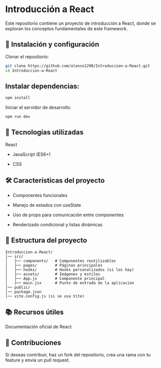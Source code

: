 # Introducción a React

Este repositorio contiene un proyecto de introducción a React, donde se exploran los conceptos fundamentales de este framework.

## 🚀 Instalación y configuración

Clonar el repositorio:

``` bash
git clone https://github.com/alonso1298/Introduccion-a-React.git
cd Introduccion-a-React
```

## Instalar dependencias:

``` bash
npm install
```

Iniciar el servidor de desarrollo:

``` bash
npm run dev
```

## 📌 Tecnologías utilizadas

React

- JavaScript (ES6+)

- CSS 

## 🛠 Características del proyecto

- Componentes funcionales

- Manejo de estados con useState

- Uso de props para comunicación entre componentes

- Renderizado condicional y listas dinámicas

## 📄 Estructura del proyecto

```
Introduccion-a-React/
│── src/
│   ├── components/   # Componentes reutilizables
│   ├── pages/        # Páginas principales
│   ├── hooks/        # Hooks personalizados (si los hay)
│   ├── assets/       # Imágenes y estilos
│   ├── App.js        # Componente principal
│   ├── main.jsx      # Punto de entrada de la aplicación
│── public/
│── package.json
│── vite.config.js (si se usa Vite)
```

## 📚 Recursos útiles

Documentación oficial de React


## 👥 Contribuciones

Si deseas contribuir, haz un fork del repositorio, crea una rama con tu feature y envía un pull request.
